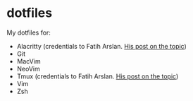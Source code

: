 # dotfiles

My dotfiles for:

* Alacritty (credentials to Fatih Arslan. [His post on the topic](https://arslan.io/2018/02/05/gpu-accelerated-terminal-alacritty/))
* Git
* MacVim
* NeoVim
* Tmux (credentials to Fatih Arslan. [His post on the topic](https://arslan.io/2018/02/05/gpu-accelerated-terminal-alacritty/))
* Vim
* Zsh
